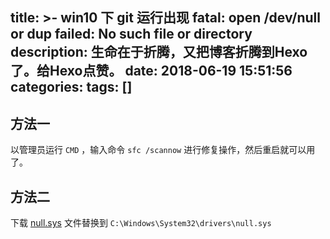 title: >-
  win10 下 git 运行出现 fatal: open /dev/null or dup failed: No such file or
  directory
description: 生命在于折腾，又把博客折腾到Hexo了。给Hexo点赞。
date: 2018-06-19 15:51:56
categories:
tags: []
---
## 方法一

以管理员运行 `CMD` ，输入命令 `sfc /scannow` 进行修复操作，然后重启就可以用了。

## 方法二

下载 [null.sys](/file/null.rar) 文件替换到 `C:\Windows\System32\drivers\null.sys`
